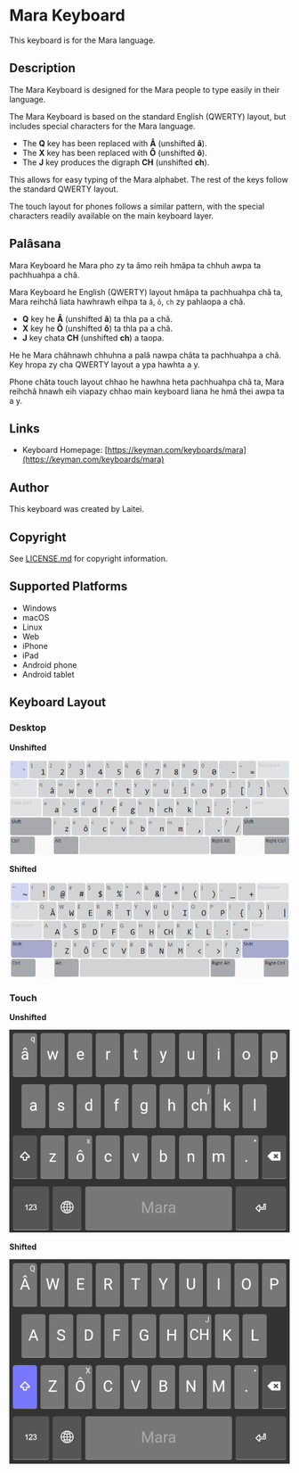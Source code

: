 # Mara Keyboard

This keyboard is for the Mara language.

## Description

The Mara Keyboard is designed for the Mara people to type easily in their language.

The Mara Keyboard is based on the standard English (QWERTY) layout, but includes special characters for the Mara language.

*   The **Q** key has been replaced with **Â** (unshifted **â**).
*   The **X** key has been replaced with **Ô** (unshifted **ô**).
*   The **J** key produces the digraph **CH** (unshifted **ch**).

This allows for easy typing of the Mara alphabet. The rest of the keys follow the standard QWERTY layout.

The touch layout for phones follows a similar pattern, with the special characters readily available on the main keyboard layer.

## Palâsana

Mara Keyboard he Mara pho zy ta âmo reih hmâpa ta chhuh awpa ta pachhuahpa a châ.

Mara Keyboard he English (QWERTY) layout hmâpa ta pachhuahpa châ ta, Mara reihchâ liata hawhrawh eihpa ta `â`, `ô`, `ch` zy pahlaopa a châ.

*   **Q** key he **Â** (unshifted **â**) ta thla pa a châ.
*   **X** key he **Ô** (unshifted **ô**) ta thla pa a châ.
*   **J** key chata **CH** (unshifted **ch**) a taopa.

He he Mara châhnawh chhuhna a palâ nawpa châta ta pachhuahpa a châ. Key hropa zy cha QWERTY layout a ypa hawhta a y.

Phone châta touch layout chhao he hawhna heta pachhuahpa châ ta, Mara reihchâ hnawh eih viapazy chhao main keyboard liana he hmâ thei awpa ta a y.

## Links

* Keyboard Homepage: [https://keyman.com/keyboards/mara](https://keyman.com/keyboards/mara)

## Author

This keyboard was created by Laitei.

## Copyright

See [LICENSE.md](LICENSE.md) for copyright information.

## Supported Platforms

*   Windows
*   macOS
*   Linux
*   Web
*   iPhone
*   iPad
*   Android phone
*   Android tablet

## Keyboard Layout

### Desktop

**Unshifted**

![Desktop Layout](source/PC_Unshifted.png)

**Shifted**

![Desktop Layout Shifted](source/PC_Shifted.png)

### Touch

**Unshifted**

![Touch Layout](source/Phone_Unshifted.jpg)

**Shifted**

![Touch Layout Shifted](source/Phone_Shifted.jpg)